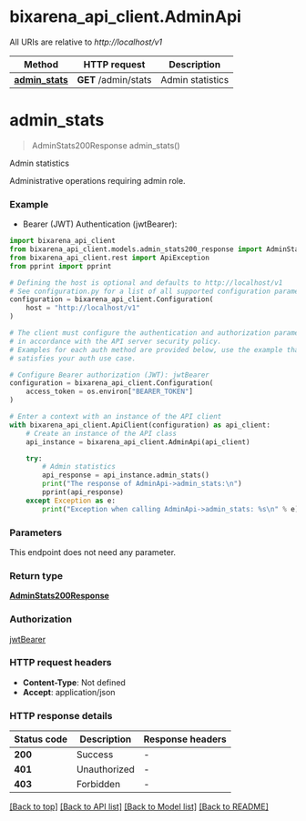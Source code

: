# bixarena_api_client.AdminApi

All URIs are relative to _http://localhost/v1_

| Method                                     | HTTP request         | Description      |
| ------------------------------------------ | -------------------- | ---------------- |
| [**admin_stats**](AdminApi.md#admin_stats) | **GET** /admin/stats | Admin statistics |

# **admin_stats**

> AdminStats200Response admin_stats()

Admin statistics

Administrative operations requiring admin role.

### Example

- Bearer (JWT) Authentication (jwtBearer):

```python
import bixarena_api_client
from bixarena_api_client.models.admin_stats200_response import AdminStats200Response
from bixarena_api_client.rest import ApiException
from pprint import pprint

# Defining the host is optional and defaults to http://localhost/v1
# See configuration.py for a list of all supported configuration parameters.
configuration = bixarena_api_client.Configuration(
    host = "http://localhost/v1"
)

# The client must configure the authentication and authorization parameters
# in accordance with the API server security policy.
# Examples for each auth method are provided below, use the example that
# satisfies your auth use case.

# Configure Bearer authorization (JWT): jwtBearer
configuration = bixarena_api_client.Configuration(
    access_token = os.environ["BEARER_TOKEN"]
)

# Enter a context with an instance of the API client
with bixarena_api_client.ApiClient(configuration) as api_client:
    # Create an instance of the API class
    api_instance = bixarena_api_client.AdminApi(api_client)

    try:
        # Admin statistics
        api_response = api_instance.admin_stats()
        print("The response of AdminApi->admin_stats:\n")
        pprint(api_response)
    except Exception as e:
        print("Exception when calling AdminApi->admin_stats: %s\n" % e)
```

### Parameters

This endpoint does not need any parameter.

### Return type

[**AdminStats200Response**](AdminStats200Response.md)

### Authorization

[jwtBearer](../README.md#jwtBearer)

### HTTP request headers

- **Content-Type**: Not defined
- **Accept**: application/json

### HTTP response details

| Status code | Description  | Response headers |
| ----------- | ------------ | ---------------- |
| **200**     | Success      | -                |
| **401**     | Unauthorized | -                |
| **403**     | Forbidden    | -                |

[[Back to top]](#) [[Back to API list]](../README.md#documentation-for-api-endpoints) [[Back to Model list]](../README.md#documentation-for-models) [[Back to README]](../README.md)
